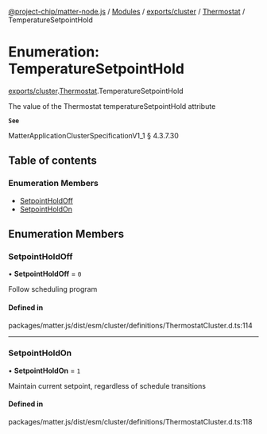 [@project-chip/matter-node.js](../README.md) / [Modules](../modules.md) / [exports/cluster](../modules/exports_cluster.md) / [Thermostat](../modules/exports_cluster.Thermostat.md) / TemperatureSetpointHold

# Enumeration: TemperatureSetpointHold

[exports/cluster](../modules/exports_cluster.md).[Thermostat](../modules/exports_cluster.Thermostat.md).TemperatureSetpointHold

The value of the Thermostat temperatureSetpointHold attribute

**`See`**

MatterApplicationClusterSpecificationV1_1 § 4.3.7.30

## Table of contents

### Enumeration Members

- [SetpointHoldOff](exports_cluster.Thermostat.TemperatureSetpointHold.md#setpointholdoff)
- [SetpointHoldOn](exports_cluster.Thermostat.TemperatureSetpointHold.md#setpointholdon)

## Enumeration Members

### SetpointHoldOff

• **SetpointHoldOff** = ``0``

Follow scheduling program

#### Defined in

packages/matter.js/dist/esm/cluster/definitions/ThermostatCluster.d.ts:114

___

### SetpointHoldOn

• **SetpointHoldOn** = ``1``

Maintain current setpoint, regardless of schedule transitions

#### Defined in

packages/matter.js/dist/esm/cluster/definitions/ThermostatCluster.d.ts:118
